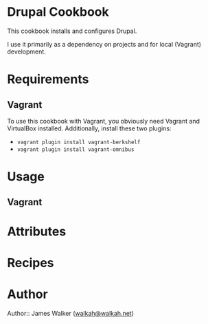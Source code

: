 # Drupal Cookbook

This cookbook installs and configures Drupal. 

I use it primarily as a dependency on projects and for local (Vagrant) development.

# Requirements

## Vagrant

To use this cookbook with Vagrant, you obviously need Vagrant and VirtualBox installed. Additionally, install these two plugins:

* `vagrant plugin install vagrant-berkshelf`
* `vagrant plugin install vagrant-omnibus`

# Usage

## Vagrant

# Attributes

# Recipes

# Author

Author:: James Walker (<walkah@walkah.net>)
